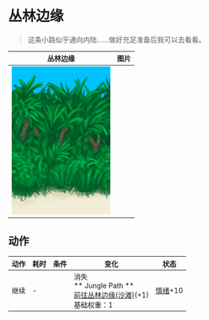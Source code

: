 # 丛林边缘  
> 这条小路似乎通向内陆……做好充足准备后我可以去看看。  
  
  丛林边缘  |   图片   
 ----  |  ----:   
   |  <img decoding="async" src="Sprite/JunglePatch.png" href="a.md" style="max-width:300px;max-height:300px;">   
  
## 动作  
动作  |  耗时  |  条件  |  变化  |  状态  
----  |  ----  |  ----  |  ----  |  ----  
继续<br>  |  -  |    |  消失<br>** Jungle Path **<br>  [前往丛林边缘(沙滩)](Path_BeachToOutskirts.md)(+1)<br>基础权重：1<br>  |  [情绪](Morale.md)+10  
